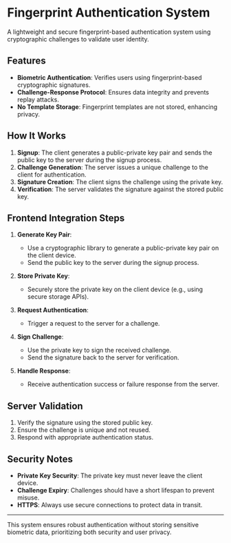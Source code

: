 # Fingerprint Authentication System

A lightweight and secure fingerprint-based authentication system using cryptographic challenges to validate user identity.

## Features

- **Biometric Authentication**: Verifies users using fingerprint-based cryptographic signatures.
- **Challenge-Response Protocol**: Ensures data integrity and prevents replay attacks.
- **No Template Storage**: Fingerprint templates are not stored, enhancing privacy.

## How It Works

1. **Signup**: The client generates a public-private key pair and sends the public key to the server during the signup process.
2. **Challenge Generation**: The server issues a unique challenge to the client for authentication.
3. **Signature Creation**: The client signs the challenge using the private key.
4. **Verification**: The server validates the signature against the stored public key.

## Frontend Integration Steps

1. **Generate Key Pair**:
   - Use a cryptographic library to generate a public-private key pair on the client device.
   - Send the public key to the server during the signup process.

2. **Store Private Key**:
   - Securely store the private key on the client device (e.g., using secure storage APIs).

3. **Request Authentication**:
   - Trigger a request to the server for a challenge.

4. **Sign Challenge**:
   - Use the private key to sign the received challenge.
   - Send the signature back to the server for verification.

5. **Handle Response**:
   - Receive authentication success or failure response from the server.

## Server Validation

1. Verify the signature using the stored public key.
2. Ensure the challenge is unique and not reused.
3. Respond with appropriate authentication status.

## Security Notes

- **Private Key Security**: The private key must never leave the client device.
- **Challenge Expiry**: Challenges should have a short lifespan to prevent misuse.
- **HTTPS**: Always use secure connections to protect data in transit.

---
This system ensures robust authentication without storing sensitive biometric data, prioritizing both security and user privacy.

